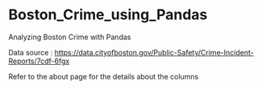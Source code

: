 # Boston_Crime_using_Pandas
Analyzing Boston Crime with Pandas

Data source :  https://data.cityofboston.gov/Public-Safety/Crime-Incident-Reports/7cdf-6fgx

Refer to the about page for the details about the columns
